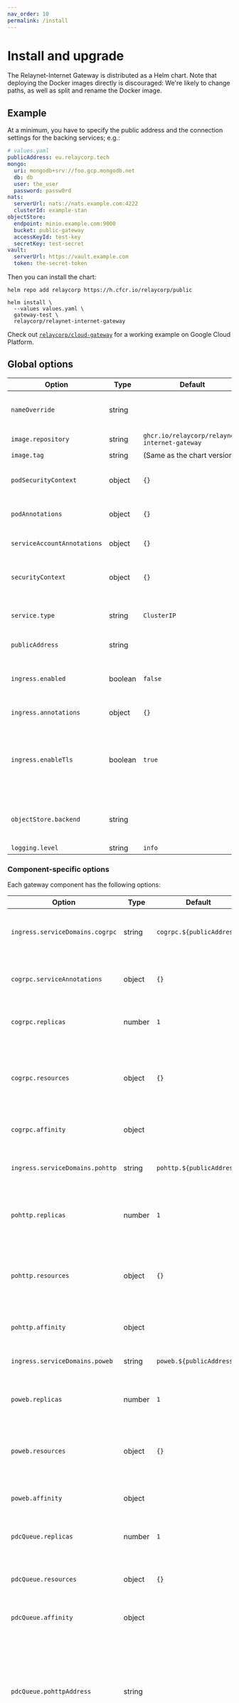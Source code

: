 ```yaml
---
nav_order: 10
permalink: /install
---
```

# Install and upgrade

The Relaynet-Internet Gateway is distributed as a Helm chart. Note that deploying the Docker images directly is discouraged: We're likely to change paths, as well as split and rename the Docker image.

## Example

At a minimum, you have to specify the public address and the connection settings for the backing services; e.g.:

```yaml
# values.yaml
publicAddress: eu.relaycorp.tech
mongo:
  uri: mongodb+srv://foo.gcp.mongodb.net
  db: db
  user: the_user
  password: passw0rd
nats:
  serverUrl: nats://nats.example.com:4222
  clusterId: example-stan
objectStore:
  endpoint: minio.example.com:9000
  bucket: public-gateway
  accessKeyId: test-key
  secretKey: test-secret
vault:
  serverUrl: https://vault.example.com
  token: the-secret-token
```

Then you can install the chart:

```
helm repo add relaycorp https://h.cfcr.io/relaycorp/public

helm install \
  --values values.yaml \
  gateway-test \
  relaycorp/relaynet-internet-gateway
```

Check out [`relaycorp/cloud-gateway`](https://github.com/relaycorp/cloud-gateway) for a working example on Google Cloud Platform.

## Global options

| Option | Type | Default | Description |
| --- | --- | --- | --- |
| `nameOverride` | string | | A custom name for the release, to override the one passed to Helm |
| `image.repository` | string | `ghcr.io/relaycorp/relaynet-internet-gateway` | Docker image for the gateway |
| `image.tag` | string | (Same as the chart version) | Docker image tag |
| `podSecurityContext` | object | `{}` | A custom `securityContext` to be attached to the pods |
| `podAnnotations` | object | `{}` | Annotations to be attached to the pods |
| `serviceAccountAnnotations` | object | `{}` | Annotations to be attached to the service account |
| `securityContext` | object | `{}` | A custom `securityContext` to be attached to the deployments |
| `service.type` | string | `ClusterIP` | The service type for the PoWeb, PoHTTP and CogRPC servers |
| `publicAddress` | string | | The public address of this gateway |
| `ingress.enabled` | boolean | `false` | Whether to use an ingress for the PoWeb, PoHTTP and CogRPC servers |
| `ingress.annotations` | object | `{}` | Annotations for the ingress |
| `ingress.enableTls` | boolean | `true` | Whether the ingress should use TLS. You still have to configure TLS through your cloud provider; see [GKE documentation](https://cloud.google.com/kubernetes-engine/docs/concepts/ingress), for example. |
| `objectStore.backend` | string | | The type of object store used. Any value supported by [`@relaycorp/object-storage`](https://github.com/relaycorp/object-storage-js) (e.g., `s3`). |
| `logging.level` | string | `info` | The [log level](./instrumentation.md). |

### Component-specific options

Each gateway component has the following options:

| Option | Type | Default | Description |
| --- | --- | --- | --- |
| `ingress.serviceDomains.cogrpc` | string | `cogrpc.${publicAddress}` | Domain name for the CogRPC service |
| `cogrpc.serviceAnnotations` | object | `{}` | Service annotations for the CogRPC service |
| `cogrpc.replicas` | number | `1` | Number of servers in CogRPC service |
| `cogrpc.resources` | object | `{}` | Container resources for the gRPC server in the CogRPC service |
| `cogrpc.affinity` | object | | Affinity settings for CogRPC |
| `ingress.serviceDomains.pohttp` | string | `pohttp.${publicAddress}` | Domain name for the PoHTTP service |
| `pohttp.replicas` | number | `1` | Number of servers in the PoHTTP service |
| `pohttp.resources` | object | `{}` | Container resources for the HTTP server in the PoHTTP service |
| `pohttp.affinity` | object | | Affinity settings for PoHTTP |
| `ingress.serviceDomains.poweb` | string | `poweb.${publicAddress}` | Domain name for the PoWeb service |
| `poweb.replicas` | number | `1` | Number of servers in the PoWeb service |
| `poweb.resources` | object | `{}` | Container resources for the HTTP server in the PoWeb service |
| `poweb.affinity` | object | | Affinity settings for PoWeb |
| `pdcQueue.replicas` | number | `1` | Number of workers (pods) for the PDC queue |
| `pdcQueue.resources` | object | `{}` | Container resources for the PDC queue |
| `pdcQueue.affinity` | object | | Affinity settings for the PDC queue |
| `pdcQueue.pohttpAddress` | string | | Override the public address sent by the PDC queue when delivering parcels (unlikely to be needed outside testing) |
| `crcQueue.replicas` | number | `1` | Number of workers (pods) for the CRC queue |
| `crcQueue.resources` | object | `{}` | Container resources for the CRC queue |
| `crcQueue.affinity` | object | | Affinity settings for the CRC queue |

### Backing services

| Option | Type | Default | Description |
| --- | --- | --- | --- |
| `mongo.uri` | string | | Connection URI for MongoDB |
| `mongo.db` | string | | MongoDB database name |
| `mongo.user` | string | | MongoDB user name |
| `mongo.password` | string | | MongoDB user password |
| `nats.serverUrl` | string | | Connection URI for NATS Streaming |
| `nats.clusterId` | string | | NATS Streaming cluster id |
| `objectStore.endpoint` | string | | Host name and port number for the object store server |
| `objectStore.bucket` | string | | Bucket name |
| `objectStore.accessKeyId` | string | | Access key id to the object store |
| `objectStore.secretKey` | string | | Secret key to the object store |
| `objectStore.tlsEnabled` | boolean | `true` | Whether TLS is enabled and required |
| `vault.serverUrl` | string | | URL to the HashiCorp Vault server |
| `vault.token` | string | | Token to the HashiCorp Vault server |
| `vault.kvPrefix` | string | `gw-keys` | The path prefix for the Vault secret engine |
